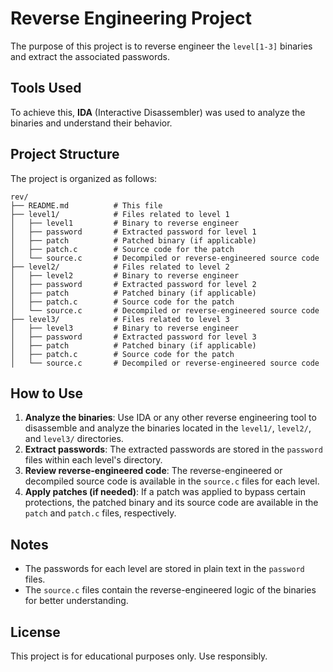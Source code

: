 # Reverse Engineering Project

The purpose of this project is to reverse engineer the `level[1-3]` binaries and extract the associated passwords.

## Tools Used

To achieve this, **IDA** (Interactive Disassembler) was used to analyze the binaries and understand their behavior.

## Project Structure

The project is organized as follows:

```
rev/
├── README.md          # This file
├── level1/            # Files related to level 1
│   ├── level1         # Binary to reverse engineer
│   ├── password       # Extracted password for level 1
│   ├── patch          # Patched binary (if applicable)
│   ├── patch.c        # Source code for the patch
│   └── source.c       # Decompiled or reverse-engineered source code
├── level2/            # Files related to level 2
│   ├── level2         # Binary to reverse engineer
│   ├── password       # Extracted password for level 2
│   ├── patch          # Patched binary (if applicable)
│   ├── patch.c        # Source code for the patch
│   └── source.c       # Decompiled or reverse-engineered source code
├── level3/            # Files related to level 3
│   ├── level3         # Binary to reverse engineer
│   ├── password       # Extracted password for level 3
│   ├── patch          # Patched binary (if applicable)
│   ├── patch.c        # Source code for the patch
│   └── source.c       # Decompiled or reverse-engineered source code
```

## How to Use

1. **Analyze the binaries**: Use IDA or any other reverse engineering tool to disassemble and analyze the binaries located in the `level1/`, `level2/`, and `level3/` directories.
2. **Extract passwords**: The extracted passwords are stored in the `password` files within each level's directory.
3. **Review reverse-engineered code**: The reverse-engineered or decompiled source code is available in the `source.c` files for each level.
4. **Apply patches (if needed)**: If a patch was applied to bypass certain protections, the patched binary and its source code are available in the `patch` and `patch.c` files, respectively.

## Notes

- The passwords for each level are stored in plain text in the `password` files.
- The `source.c` files contain the reverse-engineered logic of the binaries for better understanding.

## License

This project is for educational purposes only. Use responsibly.